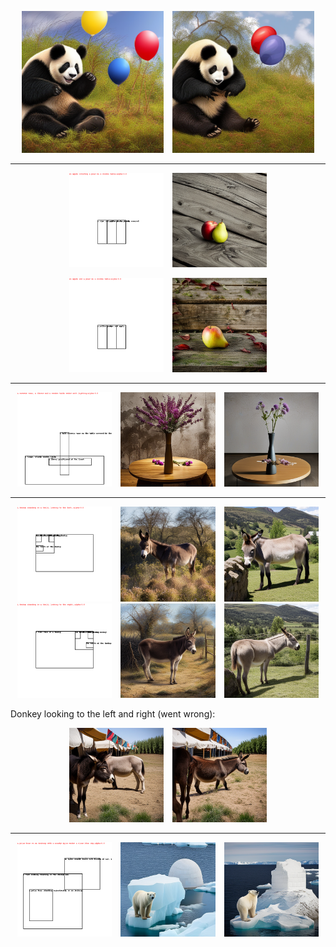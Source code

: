 <p style="text-align: center;">
  <img src="../output_tests/gc7.5-seed0-alpha0.8/1_xl_s0.4_n20.png" alt="Panda and balloons" width="45%" style="margin: 0 1%;"/>
  <img src="../output_tests/gc7.5-seed0-alpha0.8/8_xl_s0.4_n20.png" alt="Panda and balloons close to each other" width="45%" style="margin: 0 1%;"/>
</p>

---

<p style="text-align: center;">
  <img src="../output_tests/gc7.5-seed0-alpha0.8/14_boxes.png" alt="Apple and pear bounding boxes" width="30%" style="margin: 0 1%;"/>
  <img src="../output_tests/gc7.5-seed0-alpha0.8/65_xl_s0.4_n20.png" alt="Apple and pear" width="30%" style="margin: 0 1%;"/>
</p>

<p style="text-align: center;">
  <img src="../output_tests/gc7.5-seed0-alpha0.8/70_boxes.png" alt="Apple in front of a pear (merged fruits) bounding boxes" width="30%" style="margin: 0 1%;"/>
  <img src="../output_tests/gc7.5-seed0-alpha0.8/14_xl_s0.4_n20.png" alt="Apple in front of a pear (merged fruits)" width="30%" style="margin: 0 1%;"/>
</p>

---

<p style="text-align: center;">
  <img src="../output_tests/gc7.5-seed0-alpha0.8/28_boxes.png" alt="Vase and flower bounding boxes" width="30%" style="margin: 0 1%;"/>
  <img src="../output_tests/gc7.5-seed0-alpha0.8/29_xl_s0.4_n20.png" alt="Vase in front of a flower" width="30%" style="margin: 0 1%;"/>
  <img src="../output_tests/gc7.5-seed0-alpha0.8/30_xl_s0.4_n20.png" alt="Vase behind a flower" width="30%" style="margin: 0 1%;"/>
</p>

---

<p style="text-align: center;">

  <img src="../output_tests/gc7.5-seed0-alpha0.8/35_boxes.png" alt="Donkey looking to the left bounding boxes" width="30%" style="margin: 0 1%;"/>
  <img src="../output_tests/gc7.5-seed0-alpha0.8/36_xl_s0.4_n20.png" alt="Donkey looking to the left" width="30%" style="margin: 0 1%;"/>
  <img src="../output_tests/gc7.5-seed0-alpha0.8/37_xl_s0.4_n20.png" alt="Donkey looking to the left bounding boxes" width="30%" style="margin: 0 1%;"/>

  
  <img src="../output_tests/gc7.5-seed0-alpha0.8/42_boxes.png" alt="Donkey looking to the right bounding boxes" width="30%" style="margin: 0 1%;"/>
  <img src="../output_tests/gc7.5-seed0-alpha0.8/43_xl_s0.4_n20.png" alt="Donkey looking to the right" width="30%" style="margin: 0 1%;"/>
  <img src="../output_tests/gc7.5-seed0-alpha0.8/44_xl_s0.4_n20.png" alt="Donkey looking to the right bounding boxes" width="30%" style="margin: 0 1%;"/>
</p>

Donkey looking to the left and right (went wrong):
<p style="text-align: center;">
  <img src="../output_tests/gc7.5-seed0-alpha0.8/35_xl_s0.4_n20.png" alt="Donkey looking to the left (went wrong)" width="30%" style="margin: 0 1%;"/>
  <img src="../output_tests/gc7.5-seed0-alpha0.8/42_xl_s0.4_n20.png" alt="Donkey looking to the right (went wrong)" width="30%" style="margin: 0 1%;"/>
</p>

---

<p style="text-align: center;">
  <img src="../output_tests/gc7.5-seed0-alpha0.8/49_boxes.png" alt="Polar bear, iceberg and an igloo bounding boxes" width="30%" style="margin: 0 1%;"/>
  <img src="../output_tests/gc7.5-seed0-alpha0.8/58_xl_s0.4_n20.png" alt="Polar bear, iceberg and an igloo at the back" width="30%" style="margin: 0 1%;"/>
  <img src="../output_tests/gc7.5-seed0-alpha0.8/56_xl_s0.4_n20.png" alt="Polar bear, iceberg and an igloo at the front" width="30%" style="margin: 0 1%;"/>
</p>
